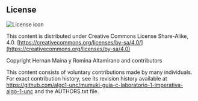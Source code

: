## License
![License icon](https://licensebuttons.net/l/by-sa/3.0/88x31.png)

This content is distributed under Creative Commons License Share-Alike, 4.0. [https://creativecommons.org/licenses/by-sa/4.0/](https://creativecommons.org/licenses/by-sa/4.0)

Copyright Hernan Maina y Romina Altamirano and contributors

This content consists of voluntary contributions made by many
individuals. For exact contribution history, see its revision history
available at https://github.com/algo1-unc/mumuki-guia-c-laboratorio-1-imperativa-algo-1-unc and the AUTHORS.txt file.

